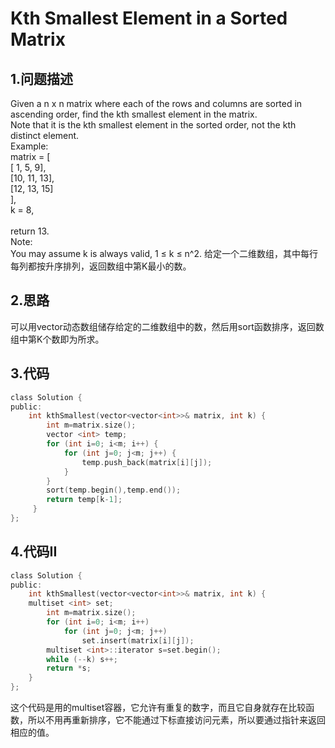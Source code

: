 Kth Smallest Element in a Sorted Matrix
====

1.问题描述
----

Given a n x n matrix where each of the rows and columns are sorted in ascending order, find the kth smallest element in the matrix.<br>
Note that it is the kth smallest element in the sorted order, not the kth distinct element. <br>
Example: <br>
matrix = [<br>
   [ 1,  5,  9],<br>
   [10, 11, 13],<br>
   [12, 13, 15]<br>
],<br>
k = 8,<br>
<br>
return 13.<br>
Note: <br>
You may assume k is always valid, 1 ≤ k ≤ n^2.
给定一个二维数组，其中每行每列都按升序排列，返回数组中第K最小的数。

2.思路
---

可以用vector动态数组储存给定的二维数组中的数，然后用sort函数排序，返回数组中第K个数即为所求。

3.代码
---

```c
class Solution {
public:
    int kthSmallest(vector<vector<int>>& matrix, int k) {
        int m=matrix.size();
        vector <int> temp;
        for (int i=0; i<m; i++) {
            for (int j=0; j<m; j++) {
                temp.push_back(matrix[i][j]);
            }
        }
        sort(temp.begin(),temp.end());
        return temp[k-1];
     }
};
```

4.代码II
----

```c
class Solution {
public:
    int kthSmallest(vector<vector<int>>& matrix, int k) {
    multiset <int> set;
        int m=matrix.size();
        for (int i=0; i<m; i++)
            for (int j=0; j<m; j++)
                set.insert(matrix[i][j]);
        multiset <int>::iterator s=set.begin();
        while (--k) s++;
        return *s;
    }
};
```

这个代码是用的multiset容器，它允许有重复的数字，而且它自身就存在比较函数，所以不用再重新排序，它不能通过下标直接访问元素，所以要通过指针来返回相应的值。

